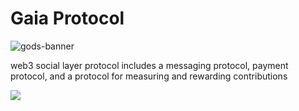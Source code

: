 # Gaia Protocol

![gods-banner](https://github.com/gaiaprotocol/.github/assets/1523129/d3c1e687-711a-445b-beb8-d3592bc3fd7b)

web3 social layer protocol includes a messaging protocol, payment protocol, and a protocol for measuring and rewarding contributions

[![](https://dcbadge.vercel.app/api/server/gaia-protocol-931958830873575474?style=flat-square&theme=default-inverted)](https://discord.gg/gaia-protocol-931958830873575474)
